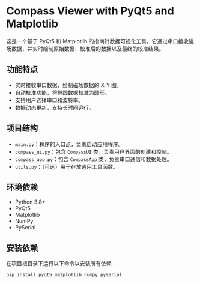 # Compass Viewer with PyQt5 and Matplotlib

这是一个基于 PyQt5 和 Matplotlib 的指南针数据可视化工具。它通过串口接收磁场数据，并实时绘制原始数据、校准后的数据以及最终的校准结果。

## 功能特点
- 实时接收串口数据，绘制磁场数据的 X-Y 图。
- 自动校准功能，将椭圆数据校准为圆形。
- 支持用户选择串口和波特率。
- 数据动态更新，支持长时间运行。

## 项目结构
- `main.py`：程序的入口点，负责启动应用程序。
- `compass_ui.py`：包含 `CompassUI` 类，负责用户界面的创建和控制。
- `compass_app.py`：包含 `CompassApp` 类，负责串口通信和数据处理。
- `utils.py`：（可选）用于存放通用工具函数。

## 环境依赖
- Python 3.8+
- PyQt5
- Matplotlib
- NumPy
- PySerial

## 安装依赖
在项目根目录下运行以下命令以安装所有依赖：
```bash
pip install pyqt5 matplotlib numpy pyserial